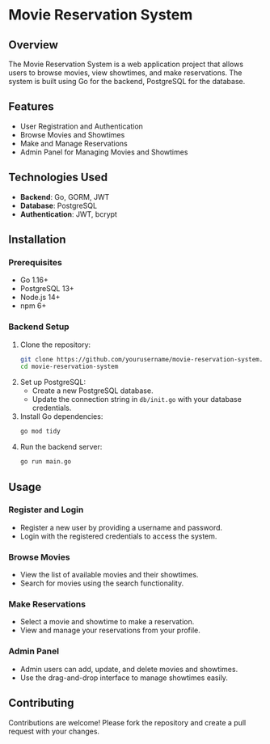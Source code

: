 # Movie Reservation System

## Overview
The Movie Reservation System is a web application project that allows users to browse movies, view showtimes, and make reservations. The system is built using Go for the backend, PostgreSQL for the database.

## Features
- User Registration and Authentication
- Browse Movies and Showtimes
- Make and Manage Reservations
- Admin Panel for Managing Movies and Showtimes

## Technologies Used
- **Backend**: Go, GORM, JWT
- **Database**: PostgreSQL
- **Authentication**: JWT, bcrypt

## Installation

### Prerequisites
- Go 1.16+
- PostgreSQL 13+
- Node.js 14+
- npm 6+

### Backend Setup
1. Clone the repository:
    ```sh
    git clone https://github.com/yourusername/movie-reservation-system.git
    cd movie-reservation-system
    ```
2. Set up PostgreSQL:
    - Create a new PostgreSQL database.
    - Update the connection string in `db/init.go` with your database credentials.
3. Install Go dependencies:
    ```sh
    go mod tidy
    ```
4. Run the backend server:
    ```sh
    go run main.go
    ```


## Usage

### Register and Login
- Register a new user by providing a username and password.
- Login with the registered credentials to access the system.

### Browse Movies
- View the list of available movies and their showtimes.
- Search for movies using the search functionality.

### Make Reservations
- Select a movie and showtime to make a reservation.
- View and manage your reservations from your profile.

### Admin Panel
- Admin users can add, update, and delete movies and showtimes.
- Use the drag-and-drop interface to manage showtimes easily.

## Contributing
Contributions are welcome! Please fork the repository and create a pull request with your changes.


